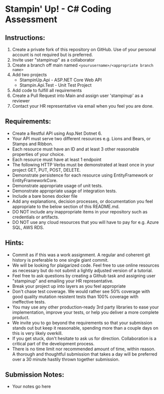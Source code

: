 # Stampin' Up! - C# Coding Assessment

## Instructions:
1. Create a private fork of this repository on GitHub. Use of your personal account is not required but is preferred. 
2. Invite user "stampinup" as a collaborator
3. Create a branch off main named ```<yourusername>/<appropriate branch name>```
4. Add two projects
   - StampinUp.Api - ASP.NET Core Web API
   - Stampin.Api.Test - Unit Test Project
5. Add code to fulfill all requirements
6. Create a Pull Request into Main and assign user 'stampinup' as a reviewer 
7. Contact your HR representative via email when you feel you are done.

## Requirements:

- Create a Restful API using Asp.Net Dotnet 6.
- Your API must serve two different resources e.g. Lions and Bears, or Stamps and Ribbon. 
- Each resource must have an ID and at least 3 other reasonable properties of your choice.
- Each resource must have at least 1 endpoint
- The following HTTP Verbs must be demonstrated at least once in your project GET, PUT, POST, DELETE.
- Demonstrate persistence for each resource using EntityFramework or EntityFrameworkCore.
- Demonstrate appropriate usage of unit tests.
- Demonstrate appropriate usage of integration tests.
- Include a bare bones docker file
- Add any explanations, decision processes, or documentation you feel appropriate to the below section of this README.md. 
- DO NOT include any inappropriate items in your repository such as credentials or artifacts. 
- DO NOT use any cloud resources that you will have to pay for e.g. Azure SQL, AWS RDS.
 

## Hints:
 - Commit as if this was a work assignment. A regular and coherent git history is preferable to one single giant commit.
 - We will be looking for plaigarized code. Feel free to use online resources as necessary but do not submit a lightly adjusted version of a tutorial.
 - Feel free to ask questions by creating a Github task and assigning user "stampinup" and emailing your HR representative.
 - Break your project up into layers as you feel appropriate
 - Don't chase test coverage. We would rather see 50% coverage with good quality mutation resistent tests than 100% coverage with ineffective tests. 
 - You may use any other production-ready 3rd party libraries to ease your implementation, improve your tests, or help you deliver a more complete product.
 - We invite you to go beyond the requirements so that your submission stands out but keep it reasonable, spending more than a couple days on this is very likely overkill.
 - If you get stuck, don't hesitate to ask us for direction. Collaboration is a critical part of the development process. 
 - There is no time limit nor recommended amount of time, within reason. A thorough and thoughtful submission that takes a day will be preferred over a 30 minute hastily thrown together submission. 


## Submission Notes:
 - Your notes go here
